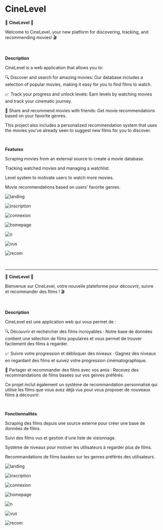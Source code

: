 # CineLevel

🍿 **CineLevel** 🍿

Welcome to CineLevel, your new platform for discovering, tracking, and recommending movies! 🎬

&nbsp;

**Description**

CineLevel is a web application that allows you to:

🔍 Discover and search for amazing movies: Our database includes a selection of popular movies, making it easy for you to find films to watch.

📈 Track your progress and unlock levels: Earn levels by watching movies and track your cinematic journey.

🤝 Share and recommend movies with friends: Get movie recommendations based on your favorite genres.

This project also includes a personalized recommendation system that uses the movies you've already seen to suggest new films for you to discover.

&nbsp;
&nbsp;

**Features**

Scraping movies from an external source to create a movie database.

Tracking watched movies and managing a watchlist.

Level system to motivate users to watch more movies.

Movie recommendations based on users' favorite genres.

![landing](https://github.com/user-attachments/assets/cfe363ea-4fbd-4081-aa8b-6ff7a4eb42ce)

![inscription](https://github.com/user-attachments/assets/88365757-700e-4a70-9eba-7f6a297274b7)

![connexion](https://github.com/user-attachments/assets/6ea6bc7b-1d67-4bba-bf6a-0d3f81cc6f3e)

![homepage](https://github.com/user-attachments/assets/3f5357fb-01e3-4a8d-ad8e-a57ce9a0c8e3)

![n](https://github.com/user-attachments/assets/e79d91e3-917e-4fb0-9336-2c986f6d5717)

![vus](https://github.com/user-attachments/assets/1b68b42a-d201-4c89-bc63-46227057af7b)

![recom](https://github.com/user-attachments/assets/dea31739-bf1b-47c5-a7f4-db407b5a3495)

&nbsp;
&nbsp;
&nbsp;


----------------------------------------------------------------------------------------------------------------------

🍿 **CineLevel** 🍿

Bienvenue sur CineLevel, votre nouvelle plateforme pour découvrir, suivre et recommander des films ! 🎬

&nbsp;
&nbsp;

**Description**

CineLevel est une application web qui vous permet de :


🔍 Découvrir et rechercher des films incroyables : Notre base de données contient une sélection de films populaires et vous permet de trouver facilement des films à regarder.

📈 Suivre votre progression et débloquer des niveaux : Gagnez des niveaux en regardant des films et suivez votre progression cinématographique.

🤝 Partager et recommander des films avec vos amis : Recevez des recommandations de films basées sur vos genres préférés.

Ce projet inclut également un système de recommandation personnalisé qui utilise les films que vous avez déjà vus pour vous proposer de nouveaux films à découvrir.

&nbsp;
&nbsp;

**Fonctionnalités**

Scraping des films depuis une source externe pour créer une base de données de films.

Suivi des films vus et gestion d'une liste de visionnage.

Système de niveaux pour motiver les utilisateurs à regarder plus de films.

Recommandations de films basées sur les genres préférés des utilisateurs.

![landing](https://github.com/user-attachments/assets/cfe363ea-4fbd-4081-aa8b-6ff7a4eb42ce)

![inscription](https://github.com/user-attachments/assets/88365757-700e-4a70-9eba-7f6a297274b7)

![connexion](https://github.com/user-attachments/assets/6ea6bc7b-1d67-4bba-bf6a-0d3f81cc6f3e)

![homepage](https://github.com/user-attachments/assets/3f5357fb-01e3-4a8d-ad8e-a57ce9a0c8e3)

![n](https://github.com/user-attachments/assets/e79d91e3-917e-4fb0-9336-2c986f6d5717)

![vus](https://github.com/user-attachments/assets/1b68b42a-d201-4c89-bc63-46227057af7b)

![recom](https://github.com/user-attachments/assets/dea31739-bf1b-47c5-a7f4-db407b5a3495)

